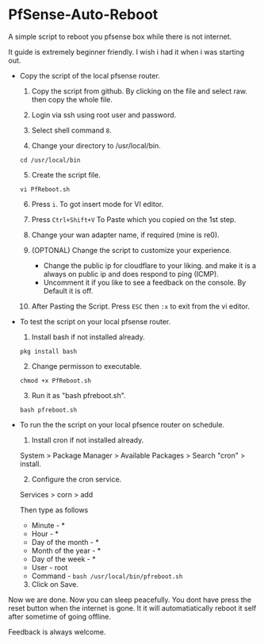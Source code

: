 # PfSense-Auto-Reboot 
A simple script to reboot you pfsense box while there is not internet.

It guide is extremely beginner friendly. I wish i had it when i was starting out.

* Copy the script of the local pfsense router.
    
    1. Copy the script from github. By clicking on the file and select raw. then copy the whole file.
     
    2. Login via ssh using root user and password.
    
    3. Select shell command ```8```.

    4. Change your directory to /usr/local/bin.
    ```
    cd /usr/local/bin
    ```
    5. Create the script file.
    ```
    vi PfReboot.sh
    ```
    6. Press ```i```. To got insert mode for VI editor.

    7. Press ```Ctrl+Shift+V``` To Paste which you copied on the 1st step.

    8. Change your wan adapter name, if required (mine is re0).
    
    9. (OPTONAL) Change the script to customize your experience.
        - Change the public ip for cloudflare to your liking. and make it is a always on public ip and does respond to ping (ICMP).
        - Uncomment it if you like to see a feedback on the console. By Default it is off.

    10. After Pasting the Script. Press ```ESC``` then ```:x``` to exit from the vi editor. 


* To test the script on your local pfsense router.

    1. Install bash if not installed already. 
    ```     
    pkg install bash
    ```
    2. Change permisson to executable.
    ``` 
    chmod +x PfReboot.sh
    ```
    3. Run it as "bash pfreboot.sh".
    ```
    bash pfreboot.sh
    ```

* To run the the script on your local pfsence router on schedule.

    1. Install cron if not installed already. 

    System > Package Manager > Available Packages > Search "cron" > install.

    2. Configure the cron service.

    Services > corn > add 
    
    Then type as follows
    - Minute - *
    - Hour - *
    - Day of the month - *
    - Month of the year - *
    - Day of the week - *
    - User -  root 
    - Command - ``` bash /usr/local/bin/pfreboot.sh ```
    
    
    3. Click on Save. 

Now we are done. Now you can sleep peacefully. You dont have press the reset button when the internet is gone. It it will automatiatically reboot it self after sometime of going offline. 
        
Feedback is always welcome.


